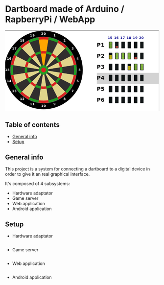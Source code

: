 # Dartboard made of Arduino / RapberryPi / WebApp

![](screenshot.png?raw=true)

## Table of contents
* [General info](#general-info)
* [Setup](#setup)

## General info
This project is a system for connecting a dartboard to a digital device in order to give it an real graphical interface.
	
It's composed of 4 subsystems:
* Hardware adaptator
* Game server
* Web application
* Android application
	
## Setup
- Hardware adaptator
```
```
* Game server
```
```
* Web application
```
```
* Android application
```
```
